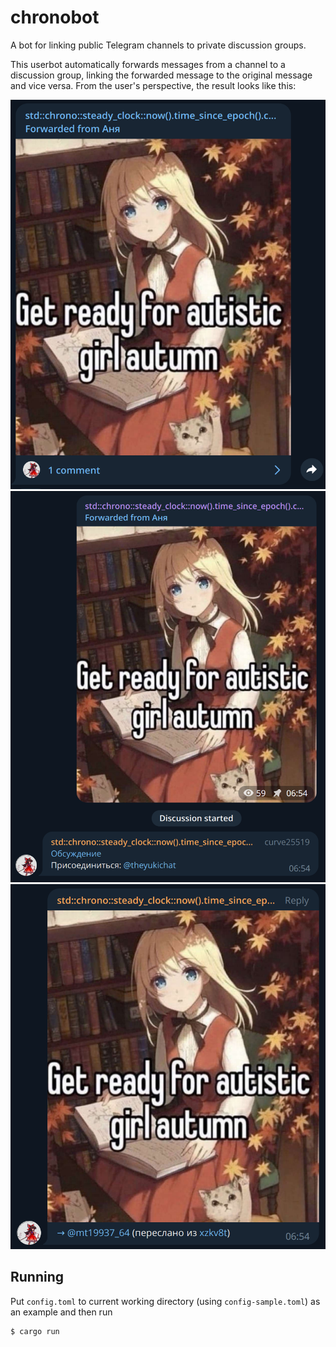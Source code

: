 # chronobot

A bot for linking public Telegram channels to private discussion groups.

This userbot automatically forwards messages from a channel to a discussion group, linking the forwarded message to the original message and vice versa. From the user's perspective, the result looks like this:

![A mesasge in the channel](readme/channel.png)
![A link to the private discussion is posted automatically to the public discussion group](readme/public-discussion.png)
![A message in the private discussion](readme/private-discussion.png)


## Running

Put `config.toml` to current working directory (using `config-sample.toml`) as an example and then run

```shell
$ cargo run
```
